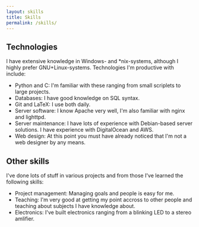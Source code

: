 ```yaml
---
layout: skills
title: Skills
permalink: /skills/
---
```


## Technologies

I have extensive knowledge in Windows- and \*nix-systems, although I highly prefer GNU+Linux-systems. 
Technologies I'm productive with include:

* Python and C: I'm familiar with these ranging from small scriplets to large projects.
* Databases: I have good knowledge on SQL syntax.
* Git and LaTeX: I use both daily.
* Server software: I know Apache very well, I'm also familiar with nginx and lighttpd.
* Server maintenance: I have lots of experience with Debian-based server solutions. I have experience with DigitalOcean and AWS.
* Web design: At this point you must have already noticed that I'm not a web designer by any means.

## Other skills

I've done lots of stuff in various projects and from those I've learned the following skills:

* Project management: Managing goals and people is easy for me.
* Teaching: I'm very good at getting my point accross to other people and teaching about subjects I have knowledge about.
* Electronics: I've built electronics ranging from a blinking LED to a stereo amlifier.

